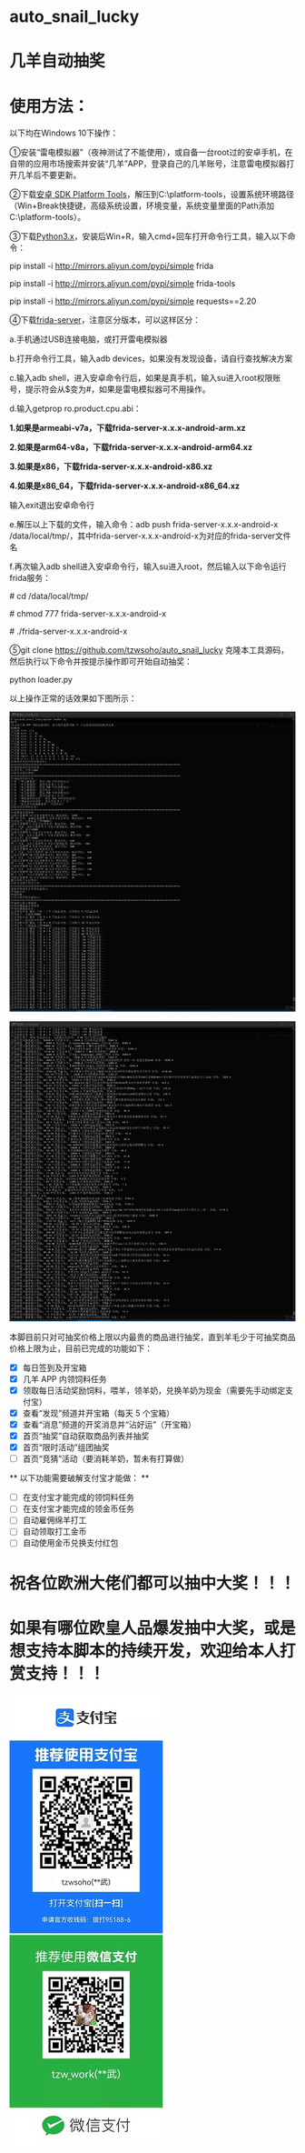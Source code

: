 # auto_snail_lucky
# 几羊自动抽奖

# 使用方法：
以下均在Windows 10下操作：

①安装“雷电模拟器”（夜神测试了不能使用），或自备一台root过的安卓手机，在自带的应用市场搜索并安装“几羊”APP，登录自己的几羊账号，注意雷电模拟器打开几羊后不要更新。

②下载[安卓 SDK Platform Tools](https://developer.android.google.cn/studio/releases/platform-tools)，解压到C:\platform-tools，设置系统环境路径（Win+Break快捷键，高级系统设置，环境变量，系统变量里面的Path添加C:\platform-tools）。

③下载[Python3.x](https://www.python.org/downloads/)，安装后Win+R，输入cmd+回车打开命令行工具，输入以下命令：

pip install -i http://mirrors.aliyun.com/pypi/simple frida

pip install -i http://mirrors.aliyun.com/pypi/simple frida-tools

pip install -i http://mirrors.aliyun.com/pypi/simple requests==2.20

④下载[frida-server](https://github.com/frida/frida/releases/)，注意区分版本，可以这样区分：

a.手机通过USB连接电脑，或打开雷电模拟器

b.打开命令行工具，输入adb devices，如果没有发现设备，请自行查找解决方案

c.输入adb shell，进入安卓命令行后，如果是真手机，输入su进入root权限账号，提示符会从$变为#，如果是雷电模拟器可不用操作。

d.输入getprop ro.product.cpu.abi：

**1.如果是armeabi-v7a，下载frida-server-x.x.x-android-arm.xz**
  
**2.如果是arm64-v8a，下载frida-server-x.x.x-android-arm64.xz**
  
**3.如果是x86，下载frida-server-x.x.x-android-x86.xz**
  
**4.如果是x86_64，下载frida-server-x.x.x-android-x86_64.xz**
  
  输入exit退出安卓命令行
  
e.解压以上下载的文件，输入命令：adb push frida-server-x.x.x-android-x /data/local/tmp/，其中frida-server-x.x.x-android-x为对应的frida-server文件名

f.再次输入adb shell进入安卓命令行，输入su进入root，然后输入以下命令运行frida服务：

\# cd /data/local/tmp/

\# chmod 777 frida-server-x.x.x-android-x

\# ./frida-server-x.x.x-android-x

⑤git clone https://github.com/tzwsoho/auto_snail_lucky 克隆本工具源码，然后执行以下命令并按提示操作即可开始自动抽奖：

python loader.py


以上操作正常的话效果如下图所示：

![1.png](./img/1.png)

![2.png](./img/2.png)

本脚目前只对可抽奖价格上限以内最贵的商品进行抽奖，直到羊毛少于可抽奖商品价格上限为止，目前已完成的功能如下：

- [x] 每日签到及开宝箱
- [x] 几羊 APP 内领饲料任务
- [x] 领取每日活动奖励饲料，喂羊，领羊奶，兑换羊奶为现金（需要先手动绑定支付宝）
- [x] 查看“发现”频道并开宝箱（每天 5 个宝箱）
- [x] 查看“消息”频道的开奖消息并“沾好运”（开宝箱）
- [x] 首页“抽奖”自动获取商品列表并抽奖
- [x] 首页“限时活动”组团抽奖
- [ ] 首页“竞猜”活动（要消耗羊奶，暂未有打算做）

** 以下功能需要破解支付宝才能做： **
- [ ] 在支付宝才能完成的领饲料任务
- [ ] 在支付宝才能完成的领金币任务
- [ ] 自动雇佣绵羊打工
- [ ] 自动领取打工金币
- [ ] 自动使用金币兑换支付红包

# 祝各位欧洲大佬们都可以抽中大奖！！！

# 如果有哪位欧皇人品爆发抽中大奖，或是想支持本脚本的持续开发，欢迎给本人打赏支持！！！

![alipay.jpg](./img/alipay.jpg) ![wechat.jpg](./img/wechat.jpg)
